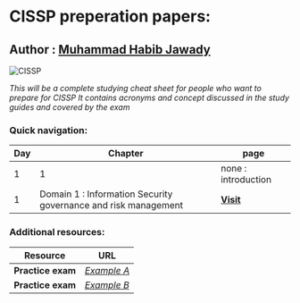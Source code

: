 # CISSP preperation papers:

## Author : **[Muhammad Habib Jawady](https://web.facebook.com/hbibz2018)**


![CISSP](https://www.bsigroup.com/LocalFiles/en-GB/our-services/training-courses/information-security/CISSP.jpg)

_This will be a complete studying cheat sheet for people who want to prepare for CISSP_
_It contains acronyms and concept discussed in the study guides and covered by the exam_

### Quick navigation:

Day | Chapter | page
-------------|-------------|-------------
1   |    1    | none : introduction
1   |    Domain 1 : Information Security governance and risk management   | **[Visit](https://github.com/hbibz-journey/cissp-preperation-papers/blob/master/cissp-notes-ch2-INFOSECGOV-day1)**

### Additional resources:

Resource | URL
-------------|-------------
**Practice exam**  | [_Example A_](http://booksite.syngress.com/companion/conrad/Conrad_PracticeExamA/COU36289844/open.html)
**Practice exam**  | [_Example B_](http://booksite.syngress.com/companion/conrad/Conrad_PracticeExamB/COU55942550/open.html)

